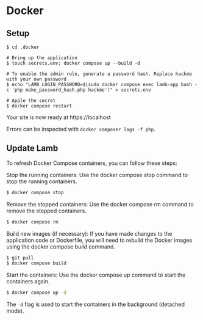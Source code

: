 # Docker

## Setup

```shell
$ cd .docker

# Bring up the application
$ touch secrets.env; docker compose up --build -d

# To enable the admin role, generate a password hash. Replace hackme with your own password
$ echo "LAMB_LOGIN_PASSWORD=$(sudo docker compose exec lamb-app bash -c 'php make_password_hash.php hackme')" > secrets.env

# Apple the secret
$ docker compose restart

```

Your site is now ready at https://localhost

Errors can be inspected with `docker composer logs -f php`.

## Update Lamb

To refresh Docker Compose containers, you can follow these steps:

Stop the running containers: Use the docker compose stop command to stop the running containers.

```bash
$ docker compose stop
```

Remove the stopped containers: Use the docker compose rm command to remove the stopped containers.

```bash
$ docker compose rm
```

Build new images (if necessary): If you have made changes to the application code or Dockerfile, you will need to
rebuild the Docker images using the docker compose build command.

```bash
$ git pull
$ docker compose build
```

Start the containers: Use the docker compose up command to start the containers again.

```bash
$ docker compose up -d
```

The `-d` flag is used to start the containers in the background (detached mode).
